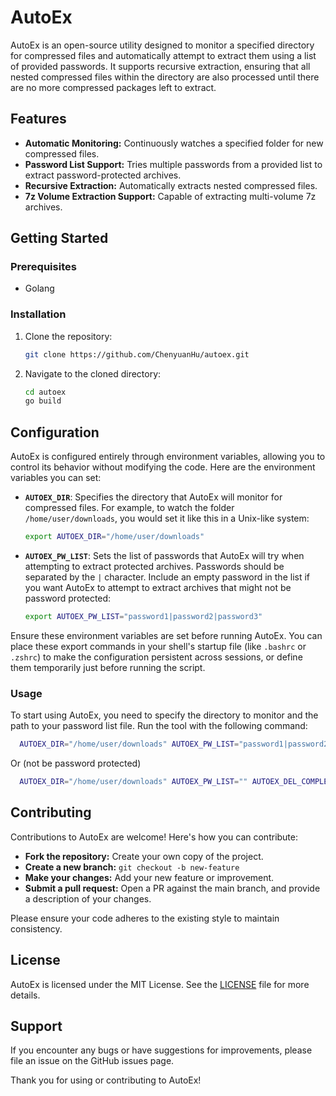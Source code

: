 # AutoEx

AutoEx is an open-source utility designed to monitor a specified directory for compressed files and automatically attempt to extract them using a list of provided passwords. It supports recursive extraction, ensuring that all nested compressed files within the directory are also processed until there are no more compressed packages left to extract.

## Features

- **Automatic Monitoring:** Continuously watches a specified folder for new compressed files.
- **Password List Support:** Tries multiple passwords from a provided list to extract password-protected archives.
- **Recursive Extraction:** Automatically extracts nested compressed files.
- **7z Volume Extraction Support:** Capable of extracting multi-volume 7z archives.

## Getting Started

### Prerequisites

- Golang

### Installation

1. Clone the repository:
   ```bash
   git clone https://github.com/ChenyuanHu/autoex.git
   ```
2. Navigate to the cloned directory:
   ```bash
   cd autoex
   go build
   ```

## Configuration

AutoEx is configured entirely through environment variables, allowing you to control its behavior without modifying the code. Here are the environment variables you can set:

- **`AUTOEX_DIR`**: Specifies the directory that AutoEx will monitor for compressed files. For example, to watch the folder `/home/user/downloads`, you would set it like this in a Unix-like system:
  ```bash
  export AUTOEX_DIR="/home/user/downloads"
  ```

- **`AUTOEX_PW_LIST`**: Sets the list of passwords that AutoEx will try when attempting to extract protected archives. Passwords should be separated by the `|` character. Include an empty password in the list if you want AutoEx to attempt to extract archives that might not be password protected:
  ```bash
  export AUTOEX_PW_LIST="password1|password2|password3"
  ```

Ensure these environment variables are set before running AutoEx. You can place these export commands in your shell's startup file (like `.bashrc` or `.zshrc`) to make the configuration persistent across sessions, or define them temporarily just before running the script.

### Usage

To start using AutoEx, you need to specify the directory to monitor and the path to your password list file. Run the tool with the following command:

```bash
  AUTOEX_DIR="/home/user/downloads" AUTOEX_PW_LIST="password1|password2|password3" AUTOEX_DEL_COMPLETE="false" ./autoex
```

Or (not be password protected)
```bash
  AUTOEX_DIR="/home/user/downloads" AUTOEX_PW_LIST="" AUTOEX_DEL_COMPLETE="false" ./autoex
```

## Contributing

Contributions to AutoEx are welcome! Here's how you can contribute:

- **Fork the repository:** Create your own copy of the project.
- **Create a new branch:** `git checkout -b new-feature`
- **Make your changes:** Add your new feature or improvement.
- **Submit a pull request:** Open a PR against the main branch, and provide a description of your changes.

Please ensure your code adheres to the existing style to maintain consistency.

## License

AutoEx is licensed under the MIT License. See the [LICENSE](LICENSE) file for more details.

## Support

If you encounter any bugs or have suggestions for improvements, please file an issue on the GitHub issues page.

Thank you for using or contributing to AutoEx!